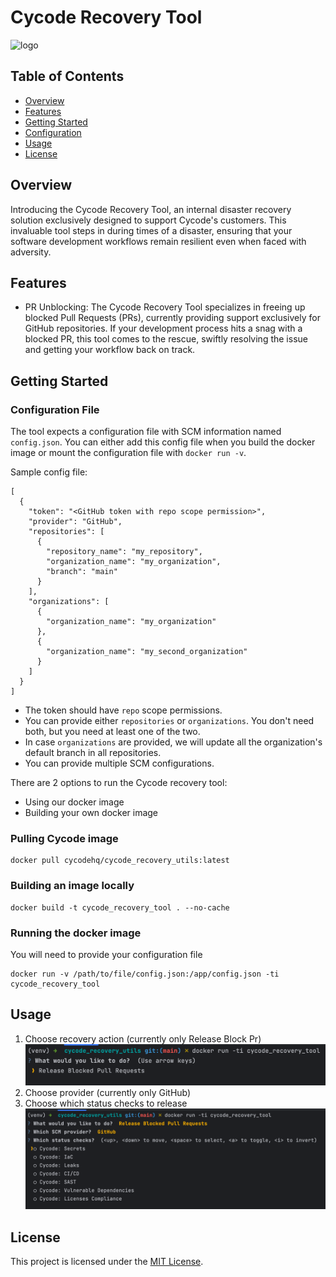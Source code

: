 # Cycode Recovery Tool

![logo](https://e5s6t7j5.rocketcdn.me/wp-content/uploads/2020/10/Cycode_logo.svg)

## Table of Contents

- [Overview](#overview)
- [Features](#features)
- [Getting Started](#getting-started)
- [Configuration](#configuration-file)
- [Usage](#usage)
- [License](#license)

## Overview

Introducing the Cycode Recovery Tool, an internal disaster recovery solution exclusively designed to support Cycode's
customers. This invaluable tool steps in during times of a disaster, ensuring that your software development workflows
remain resilient even when faced with adversity.

## Features

* PR Unblocking: The Cycode Recovery Tool specializes in freeing up blocked Pull Requests (PRs), currently providing
  support exclusively for GitHub repositories. If your development process hits a snag with a blocked PR, this tool
  comes to the rescue, swiftly resolving the issue and getting your workflow back on track.

## Getting Started

### Configuration File

The tool expects a configuration file with SCM information named `config.json`. You can either add this config file when you build the docker image or mount the configuration file with `docker run -v`.

Sample config file:

```
[
  {
    "token": "<GitHub token with repo scope permission>",
    "provider": "GitHub",
    "repositories": [
      {
        "repository_name": "my_repository",
        "organization_name": "my_organization",
        "branch": "main"
      }
    ],
    "organizations": [
      {
        "organization_name": "my_organization"
      },
      {
        "organization_name": "my_second_organization"
      }
    ]
  }
]
```

* The token should have `repo` scope permissions.
* You can provide either `repositories` or `organizations`. You don't need both, but you need at least one of the two.
* In case `organizations` are provided, we will update all the organization's default branch in all repositories.
* You can provide multiple SCM configurations.

There are 2 options to run the Cycode recovery tool:
* Using our docker image
* Building your own docker image

### Pulling Cycode image
```
docker pull cycodehq/cycode_recovery_utils:latest
```

### Building an image locally
```
docker build -t cycode_recovery_tool . --no-cache
```

### Running the docker image
You will need to provide your configuration file
```
docker run -v /path/to/file/config.json:/app/config.json -ti cycode_recovery_tool
```

## Usage

1. Choose recovery action (currently only Release Block Pr)
![recovery action](./docs/recovery_action.png)
2. Choose provider (currently only GitHub)
3. Choose which status checks to release
![status_checks_release](./docs/status_checks_release.png)

## License

This project is licensed under the [MIT License](LICENSE).